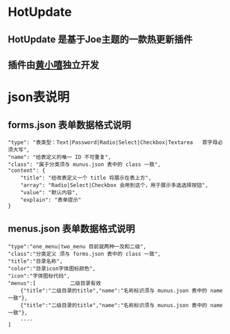 # HotUpdate
## HotUpdate 是基于Joe主题的一款热更新插件 
## 插件由[黄小嘻](https://www.kuckji.cn)独立开发

# json表说明

## forms.json 表单数据格式说明

    "type": "表类型：Text|Password|Radio|Select|Checkbox|Textarea   首字母必须大写",
    "name": "给表定义的唯一 ID 不可重复",
    "class": "属于分类须与 munus.json 表中的 class 一致",
    "content": {
        "title": "给改表定义一个 title 将展示在表上方",
        "array": "Radio|Select|Checkbox 会用到这个，用于展示多选选择按钮",
        "value": "默认内容",
        "explain": "表单提示"
    }


## menus.json 表单数据格式说明

    "type":"one_menu|two_menu 目前就两种一及和二级",
    "class":"分类定义 须与 forms.json 表中的 class 一致",
    "title":"目录名称",
    "color":"目录icon字体图标颜色",
    "icon":"字体图标代码",
    "menus":[           二级目录有效
        {"title":"二级目录的title","name":"名称标识须与 munus.json 表中的 name 一致"},
        {"title":"二级目录的title","name":"名称标识须与 munus.json 表中的 name 一致"},
        ....
    ]